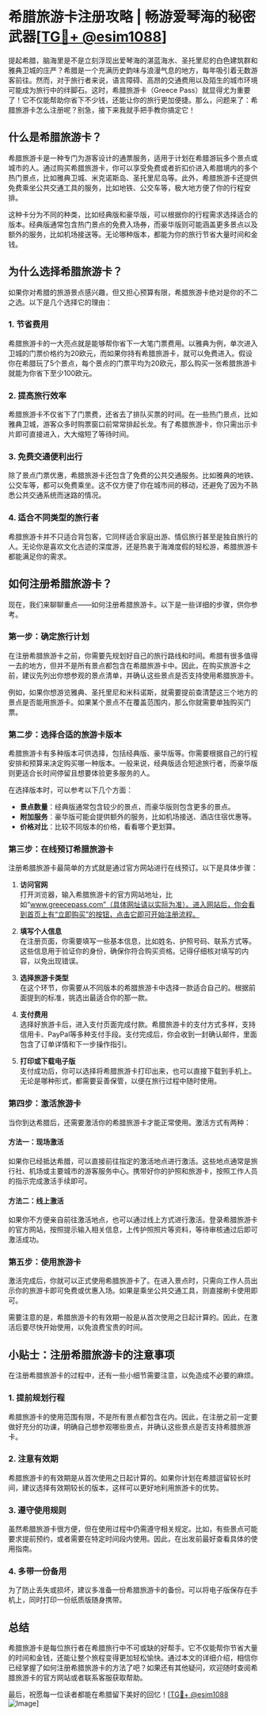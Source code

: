 # 希腊旅游卡注册攻略 | 畅游爱琴海的秘密武器[[TG💪+ @esim1088](https://t.me/s/esim1088)]

提起希腊，脑海里是不是立刻浮现出爱琴海的湛蓝海水、圣托里尼的白色建筑群和雅典卫城的庄严？希腊是一个充满历史韵味与浪漫气息的地方，每年吸引着无数游客前往。然而，对于旅行者来说，语言障碍、高昂的交通费用以及陌生的城市环境可能成为旅行中的绊脚石。这时，希腊旅游卡（Greece Pass）就显得尤为重要了！它不仅能帮助你省下不少钱，还能让你的旅行更加便捷。那么，问题来了：希腊旅游卡怎么注册呢？别急，接下来我就手把手教你搞定它！

## 什么是希腊旅游卡？

希腊旅游卡是一种专门为游客设计的通票服务，适用于计划在希腊游玩多个景点或城市的人。通过购买希腊旅游卡，你可以享受免费或者折扣价进入希腊境内的多个热门景点，比如雅典卫城、米克诺斯岛、圣托里尼岛等。此外，希腊旅游卡还提供免费乘坐公共交通工具的服务，比如地铁、公交车等，极大地方便了你的行程安排。

这种卡分为不同的种类，比如经典版和豪华版，可以根据你的行程需求选择适合的版本。经典版通常包含热门景点的免费入场券，而豪华版则可能涵盖更多景点以及额外的服务，比如机场接送等。无论哪种版本，都能为你的旅行节省大量时间和金钱。

## 为什么选择希腊旅游卡？

如果你对希腊的旅游景点感兴趣，但又担心预算有限，希腊旅游卡绝对是你的不二之选。以下是几个选择它的理由：

### 1. 节省费用
希腊旅游卡的一大亮点就是能够帮你省下一大笔门票费用。以雅典为例，单次进入卫城的门票价格约为20欧元，而如果你持有希腊旅游卡，就可以免费进入。假设你在希腊玩了5个景点，每个景点的门票平均为20欧元，那么购买一张希腊旅游卡就能为你省下至少100欧元。

### 2. 提高旅行效率
希腊旅游卡不仅省下了门票费，还省去了排队买票的时间。在一些热门景点，比如雅典卫城，游客众多时购票窗口前常常排起长龙。有了希腊旅游卡，你只需出示卡片即可直接进入，大大缩短了等待时间。

### 3. 免费交通便利出行
除了景点门票优惠，希腊旅游卡还包含了免费的公共交通服务。比如雅典的地铁、公交车等，都可以免费乘坐。这不仅方便了你在城市间的移动，还避免了因为不熟悉公共交通系统而迷路的情况。

### 4. 适合不同类型的旅行者
希腊旅游卡并不只适合背包客，它同样适合家庭出游、情侣旅行甚至是独自旅行的人。无论你是喜欢文化古迹的深度游，还是热衷于海滩度假的轻松游，希腊旅游卡都能满足你的需求。

## 如何注册希腊旅游卡？

现在，我们来聊聊重点——如何注册希腊旅游卡。以下是一些详细的步骤，供你参考。

### 第一步：确定旅行计划

在注册希腊旅游卡之前，你需要先规划好自己的旅行路线和时间。希腊有很多值得一去的地方，但并不是所有景点都包含在希腊旅游卡中。因此，在购买旅游卡之前，建议先列出你想参观的景点清单，并确认这些景点是否支持使用希腊旅游卡。

例如，如果你想游览雅典、圣托里尼和米科诺斯，就需要提前查清楚这三个地方的景点是否能用旅游卡。如果某个景点不在覆盖范围内，那么你就需要单独购买门票。

### 第二步：选择合适的旅游卡版本

希腊旅游卡有多种版本可供选择，包括经典版、豪华版等。你需要根据自己的行程安排和预算来决定购买哪一种版本。一般来说，经典版适合短途旅行者，而豪华版则更适合长时间停留且想要体验更多服务的人。

在选择版本时，可以参考以下几个方面：
- **景点数量**：经典版通常包含较少的景点，而豪华版则包含更多的景点。
- **附加服务**：豪华版可能会提供额外的服务，比如机场接送、酒店住宿优惠等。
- **价格对比**：比较不同版本的价格，看看哪个更划算。

### 第三步：在线预订希腊旅游卡

注册希腊旅游卡最简单的方式就是通过官方网站进行在线预订。以下是具体步骤：

1. **访问官网**  
   打开浏览器，输入希腊旅游卡的官方网站地址，比如“www.greecepass.com”（具体网址请以实际为准）。进入网站后，你会看到首页上有“立即购买”的按钮，点击它即可开始注册流程。

2. **填写个人信息**  
   在注册页面，你需要填写一些基本信息，比如姓名、护照号码、联系方式等。这些信息用于验证你的身份，确保你符合购买资格。记得仔细核对填写的内容，以免出现错误。

3. **选择旅游卡类型**  
   在这个环节，你需要从不同版本的希腊旅游卡中选择一款适合自己的。根据前面提到的标准，挑选出最适合你的那一款。

4. **支付费用**  
   选择好旅游卡后，进入支付页面完成付款。希腊旅游卡的支付方式多样，支持信用卡、PayPal等多种支付手段。支付完成后，你会收到一封确认邮件，里面包含了订单详情和下一步操作指引。

5. **打印或下载电子版**  
   支付成功后，你可以选择将希腊旅游卡打印出来，也可以直接下载到手机上。无论是哪种形式，都需要妥善保管，以便在旅行过程中随时使用。

### 第四步：激活旅游卡

当你到达希腊后，还需要激活你的希腊旅游卡才能正常使用。激活方式有两种：

#### 方法一：现场激活
如果你已经抵达希腊，可以直接前往指定的激活地点进行激活。这些地点通常是旅行社、机场或主要城市的游客服务中心。携带好你的护照和旅游卡，按照工作人员的指示完成激活手续即可。

#### 方法二：线上激活
如果你不方便亲自前往激活地点，也可以通过线上方式进行激活。登录希腊旅游卡的官方网站，按照提示输入相关信息，上传护照照片等资料，等待审核通过后即可激活成功。

### 第五步：使用旅游卡

激活完成后，你就可以正式使用希腊旅游卡了。在进入景点时，只需向工作人员出示你的旅游卡即可免费或优惠入场。如果是乘坐公共交通工具，则直接刷卡使用即可。

需要注意的是，希腊旅游卡的有效期一般是从首次使用之日起计算的。因此，在激活后要尽快开始使用，以免浪费宝贵的时间。

## 小贴士：注册希腊旅游卡的注意事项

在注册希腊旅游卡的过程中，还有一些小细节需要注意，以免造成不必要的麻烦。

### 1. 提前规划行程
希腊旅游卡的使用范围有限，不是所有景点都包含在内。因此，在注册之前一定要做好充分的功课，明确自己想参观哪些景点，并确认这些景点是否支持希腊旅游卡。

### 2. 注意有效期
希腊旅游卡的有效期是从首次使用之日起计算的。如果你计划在希腊逗留较长时间，建议选择有效期较长的版本，这样可以更好地利用旅游卡的优势。

### 3. 遵守使用规则
虽然希腊旅游卡很方便，但在使用过程中仍需遵守相关规定。比如，有些景点可能要求提前预约，或者需要在特定时间段内使用。因此，在出发前最好查看具体的使用指南。

### 4. 多带一份备用
为了防止丢失或损坏，建议多准备一份希腊旅游卡的备份。可以将电子版保存在手机上，同时打印一份纸质版随身携带。

## 总结

希腊旅游卡是每位旅行者在希腊旅行中不可或缺的好帮手。它不仅能帮你节省大量的时间和金钱，还能让整个旅程变得更加轻松愉快。通过本文的详细介绍，相信你已经掌握了如何注册希腊旅游卡的方法了吧？如果还有其他疑问，欢迎随时查阅希腊旅游卡的官方网站或者联系客服获取帮助。

最后，祝愿每一位读者都能在希腊留下美好的回忆！[[TG💪+ @esim1088](https://t.me/s/esim1088) ![Image](https://i.postimg.cc/4NQfJmqS/Snipaste-2025-05-13-00-14-12.png)]